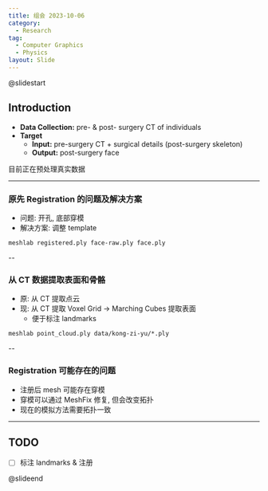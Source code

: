 ```yaml
---
title: 组会 2023-10-06
category:
  - Research
tag:
  - Computer Graphics
  - Physics
layout: Slide
---
```


@slidestart

## Introduction

- **Data Collection:** pre- & post- surgery CT of individuals
- **Target**
  - **Input:** pre-surgery CT + surgical details (post-surgery skeleton)
  - **Output:** post-surgery face

目前正在预处理真实数据

---

### 原先 Registration 的问题及解决方案

- 问题: 开孔, 底部穿模
- 解决方案: 调整 template

```shell
meshlab registered.ply face-raw.ply face.ply
```

--

### 从 CT 数据提取表面和骨骼

- 原: 从 CT 提取点云
- 现: 从 CT 提取 Voxel Grid -> Marching Cubes 提取表面
  - 便于标注 landmarks

```shell
meshlab point_cloud.ply data/kong-zi-yu/*.ply
```

--

### Registration 可能存在的问题

- 注册后 mesh 可能存在穿模
- 穿模可以通过 MeshFix 修复, 但会改变拓扑
- 现在的模拟方法需要拓扑一致

---

## TODO

- [ ] 标注 landmarks \& 注册

@slideend
